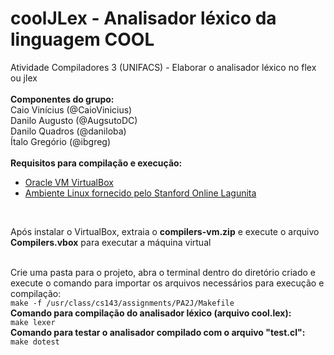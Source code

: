 # coolJLex - Analisador léxico da linguagem COOL
Atividade Compiladores 3 (UNIFACS) - Elaborar o analisador léxico no flex ou jlex
<br/>
<br/>
<strong>Componentes do grupo:</strong>
<br/>
 Caio Vinícius (@CaioVinicius)
<br/>
 Danilo Augusto (@AugsutoDC)
<br/>
 Danilo Quadros (@daniloba)
<br/>
 Ítalo Gregório (@ibgreg)
<br/>
<br/>
<strong> Requisitos para compilação e execução: </strong>
<br/>
<ul>
  <li><a href="https://www.virtualbox.org/wiki/Downloads">Oracle VM VirtualBox</a></li>
  <li><a href="https://s3-us-west-1.amazonaws.com/prod-edx/Compilers/VM/compilers-vm.zip">Ambiente Linux fornecido pelo Stanford Online Lagunita</a></li>
</ul>
<br/>
<p>Após instalar o VirtualBox, extraia o <strong>compilers-vm.zip</strong> e execute o arquivo <strong>Compilers.vbox</strong> para executar a máquina virtual</p>
<br/>
Crie uma pasta para o projeto, abra o terminal dentro do diretório criado e execute o comando para importar os arquivos necessários para execução e compilação:
<br/>
<code>make -f /usr/class/cs143/assignments/PA2J/Makefile</code>
<br/>
<strong>Comando para compilação do analisador léxico (arquivo cool.lex): </strong>
<br/>
<code>make lexer</code>
<br/>
<strong>Comando para testar o analisador compilado com o arquivo "test.cl": </strong>
<br/>
<code>make dotest</code>
